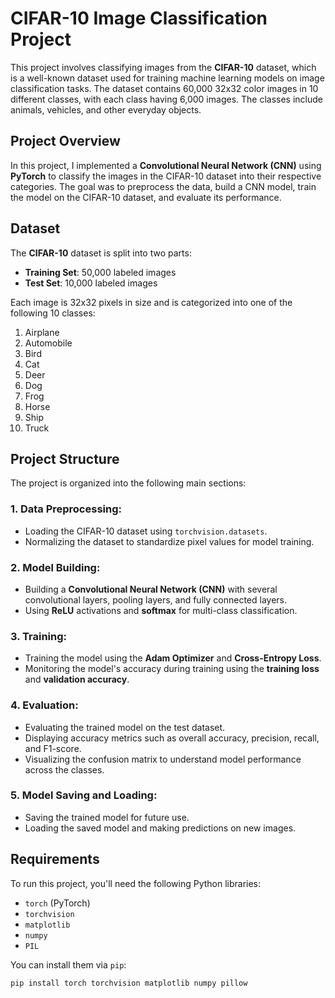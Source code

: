 # CIFAR-10 Image Classification Project

This project involves classifying images from the **CIFAR-10** dataset, which is a well-known dataset used for training machine learning models on image classification tasks. The dataset contains 60,000 32x32 color images in 10 different classes, with each class having 6,000 images. The classes include animals, vehicles, and other everyday objects.

## Project Overview

In this project, I implemented a **Convolutional Neural Network (CNN)** using **PyTorch** to classify the images in the CIFAR-10 dataset into their respective categories. The goal was to preprocess the data, build a CNN model, train the model on the CIFAR-10 dataset, and evaluate its performance.

## Dataset

The **CIFAR-10** dataset is split into two parts:
- **Training Set**: 50,000 labeled images
- **Test Set**: 10,000 labeled images

Each image is 32x32 pixels in size and is categorized into one of the following 10 classes:

1. Airplane
2. Automobile
3. Bird
3. Cat
4. Deer
5. Dog
6. Frog
7. Horse
8. Ship
9. Truck

## Project Structure

The project is organized into the following main sections:

### 1. Data Preprocessing:
- Loading the CIFAR-10 dataset using `torchvision.datasets`.
- Normalizing the dataset to standardize pixel values for model training.

### 2. Model Building:
- Building a **Convolutional Neural Network (CNN)** with several convolutional layers, pooling layers, and fully connected layers.
- Using **ReLU** activations and **softmax** for multi-class classification.

### 3. Training:
- Training the model using the **Adam Optimizer** and **Cross-Entropy Loss**.
- Monitoring the model's accuracy during training using the **training loss** and **validation accuracy**.

### 4. Evaluation:
- Evaluating the trained model on the test dataset.
- Displaying accuracy metrics such as overall accuracy, precision, recall, and F1-score.
- Visualizing the confusion matrix to understand model performance across the classes.

### 5. Model Saving and Loading:
- Saving the trained model for future use.
- Loading the saved model and making predictions on new images.

## Requirements

To run this project, you'll need the following Python libraries:

- `torch` (PyTorch)
- `torchvision`
- `matplotlib`
- `numpy`
- `PIL`

You can install them via `pip`:

```bash
pip install torch torchvision matplotlib numpy pillow
